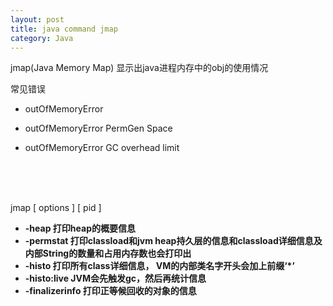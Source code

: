 ```yaml
---
layout: post
title: java command jmap
category: Java
---
```

jmap(Java Memory Map) 显示出java进程内存中的obj的使用情况
<br/> 
 
常见错误  

*  outOfMemoryError

*  outOfMemoryError  PermGen Space

*  outOfMemoryError  GC overhead limit

   
<br/> <br/> <br/>

jmap [ options ] [ pid ]

* **-heap    打印heap的概要信息** 
* **-permstat 打印classload和jvm heap持久层的信息和classload详细信息及内部String的数量和占用内存数也会打印出**
* **-histo   打印所有class详细信息， VM的内部类名字开头会加上前缀‘*’**
* **-histo:live JVM会先触发gc，然后再统计信息**
* **-finalizerinfo 打印正等候回收的对象的信息**



